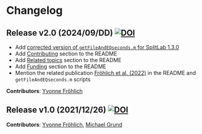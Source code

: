 # Changelog


## Release v2.0 (2024/09/DD) [![DOI](https://zenodo.org/badge/DOI/10.5281/zenodo.13760807.svg)](https://doi.org/10.5281/zenodo.13760807)

- Add [corrected version of `getFileAndEQseconds.m` for SplitLab 1.3.0](https://github.com/yvonnefroehlich/SplitLab-TemporalAlignment/blob/main/03_SL_getFileAndEQseconds/getFileAndEQseconds_SL130.m)
- Add [Contributing](https://github.com/yvonnefroehlich/SplitLab-TemporalAlignment/tree/add-changelog-v2.0?tab=readme-ov-file#contributing) section to the README
- Add [Related topics](https://github.com/yvonnefroehlich/SplitLab-TemporalAlignment/tree/main?tab=readme-ov-file#related-topics) section to the README
- Add [Funding](https://github.com/yvonnefroehlich/SplitLab-TemporalAlignment/tree/main?tab=readme-ov-file#funding) section to the README
- Mention the related publication [Fröhlich et al. (2022)](https://doi.org/10.4401/ag-8781) in the README and `getFileAndEQseconds.m` scripts

**Contributors**: [Yvonne Fröhlich](https://github.com/yvonnefroehlich)


## Release v1.0 (2021/12/26) [![DOI](https://zenodo.org/badge/427954259.svg)](https://zenodo.org/badge/latestdoi/427954259)

**Contributors**: [Yvonne Fröhlich](https://github.com/yvonnefroehlich), [Michael Grund](https://github.com/michaelgrund)
